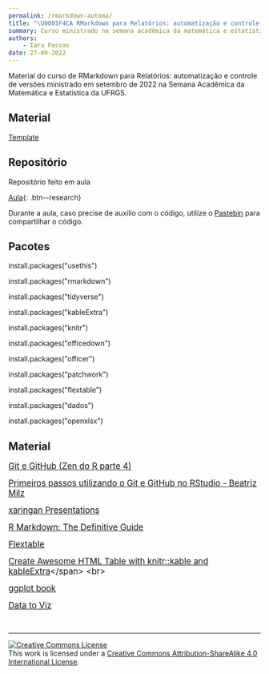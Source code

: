 ```yaml
---
permalink: /rmarkdown-automa/
title: "\U0001F4CA RMarkdown para Relatórios: automatização e controle de versões"
summary: Curso ministrado na semana acadêmica da matemática e estatística
authors:
    - Iara Passos
date: 27-09-2022
---
```


Material do curso de RMarkdown para Relatórios: automatização e controle de versões ministrado em setembro de 2022 na Semana Acadêmica da Matemática e Estatística da UFRGS.

## Material

[Template](https://github.com/ipassos/curso_rmarkdown_git/raw/main/template.docx)

## Repositório

Repositório feito em aula 

[Aula](https://github.com/ipassos/aula){: .btn--research}


Durante a aula, caso precise de auxílio com o código, utilize o [Pastebin](https://pastebin.com/) para compartilhar o código. 

## Pacotes

install.packages("usethis")

install.packages("rmarkdown")

install.packages("tidyverse")

install.packages("kableExtra")

install.packages("knitr")

install.packages("officedown")

install.packages("officer")

install.packages("patchwork")

install.packages("flextable")

install.packages("dados")

install.packages("openxlsx")

## Material 


<span style="font-size:larger;">[Git e GitHub (Zen do R parte 4)](https://blog.curso-r.com/posts/2019-07-23-zen-do-r-4/)</span> <br>

<span style="font-size:larger;">[Primeiros passos utilizando o Git e GitHub no RStudio - Beatriz Milz](https://beatrizmilz.github.io/RLadies-Git-RStudio-2019/#1)</span> <br>

<span style="font-size:larger;">[xaringan Presentations](https://bookdown.org/yihui/rmarkdown/xaringan.html)</span> <br>

<span style="font-size:larger;">[R Markdown: The Definitive Guide](https://bookdown.org/yihui/rmarkdown/)</span> <br>

<span style="font-size:larger;">[Flextable](https://ardata-fr.github.io/flextable-book/)</span> <br>

<span style="font-size:larger;">[Create Awesome HTML Table with knitr::kable and kableExtra]([https://ardata-fr.github.io/flextable-book/](https://cran.r-project.org/web/packages/kableExtra/vignettes/awesome_table_in_html.html))</span> <br>

<span style="font-size:larger;">[ggplot book](https://ggplot2-book.org/)</span> <br>

<span style="font-size:larger;">[Data to Viz](https://www.data-to-viz.com/)</span> <br>


&nbsp;

<hr/>

<a rel="license" href="http://creativecommons.org/licenses/by-sa/4.0/"><img alt="Creative Commons License" style="border-width:0" src="https://i.creativecommons.org/l/by-sa/4.0/88x31.png" /></a><br />This work is licensed under a <a rel="license" href="http://creativecommons.org/licenses/by-sa/4.0/">Creative Commons Attribution-ShareAlike 4.0 International License</a>.
